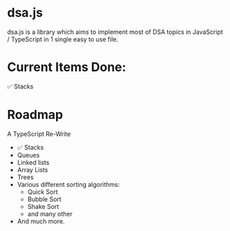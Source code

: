 # dsa.js
dsa.js is a library which aims to implement most of DSA topics in JavaScript / TypeScript in 1 single easy to use file.

# Current Items Done:
✅ Stacks

# Roadmap
A TypeScript Re-Write
<ul>
  <li>✅ Stacks</li>
  <li>Queues</li>
  <li>Linked lists</li>
  <li>Array Lists</li>
  <li>Trees</li>
  <li>Various different sorting algorithms: 
    <ul>
      <li>Quick Sort</li>
      <li>Bubble Sort</li>
      <li>Shake Sort</li>
      <li>and many other</li>
    </ul>
  </li>
  <li>And much more.</li>
</ul>
